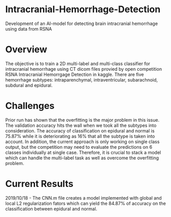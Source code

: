 # Intracranial-Hemorrhage-Detection
Development of an AI-model for detecting brain intracranial hemorrhage using data from RSNA

# Overview
The objective is to train a 2D multi-label and multi-class classifier for intracranial hemorrhage using CT dicom files provied by open competition RSNA Intracranial Hemorrgage Detection in kaggle. There are five hemorrhage subtypes: intraparenchymal, intraventricular, subarachnoid, subdural and epidural.

# Challenges
Prior run has shown that the overfitting is the major problem in this issue. The validation accuracy hits the wall when we took all the subtypes into consideration. The accuracy of classification on epidural and normal is 75.87% while it is deteriorating as 16% that all the subtype is taken into account.  In addition, the current approach is only working on single class output, but the competition may need to evaluate the predictions on 6 classes individually at single case. Therefore, it is crucial to stack a model which can handle the multi-label task as well as overcome the overfitting problem.

# Current Results
2019/10/18 - The CNN.m file creates a model implemented with global and local L2 regularization fators which can yield the 84.87% of accuracy on the classification between epidural and normal.
